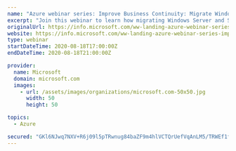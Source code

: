 ```yaml
---
name: "Azure webinar series: Improve Business Continuity: Migrate Windows and SQL Server to Azure"
excerpt: "Join this webinar to learn how migrating Windows Server and SQL Server to Azure improves business continuity by creating extra capacity for your workloads, reducing overhead, and helping you recover services in a timely and orchestrated manner."
originalUrl: https://info.microsoft.com/ww-landing-azure-webinar-series-improve-business-continuity-migrate-windows-and-sql-server-to-azure.html
website: https://info.microsoft.com/ww-landing-azure-webinar-series-improve-business-continuity-migrate-windows-and-sql-server-to-azure.html
type: webinar
startDateTime: 2020-08-18T17:00:00Z
endDateTime: 2020-08-18T21:00:00Z

provider:
  name: Microsoft
  domain: microsoft.com
  images:
    - url: /assets/images/organizations/microsoft.com-50x50.jpg
      width: 50
      height: 50

topics:
  - Azure

secured: "GKl6NJwq7NXV+R6j09l5pTRwnug84baZF9m4hlVCTQrUefVqAnLM5/TRWEf1fJJD2VQfWXDF3ccHNvxYeXiJ7mAr8tNXiEAocO/UkXf3rDMzcDaL8CCNe+dtfK8WQjGtHF73LKYJZuA5gADZa5bd/swlavstJTKHE5TdL0IqBrCedo16NwmbF00A7/GIzpIfPk0h2nLfrzNmRT3ndy6t3AvlBsVWSKaEGkfSWqK5qSWmUERXhCeDmvoY4iHdFQlk+ZZ83vY2Iky/S3V7dVOKBd3046tdXlf1BW+whveIbT3j1l6U6YDmFh2rLhsH/kshmsagpdNxcPKckPu9YyvX6Q==;fkg0724nx2QSXHbh1yabsw=="
---
```


